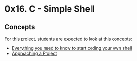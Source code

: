 # 0x16. C - Simple Shell

## Concepts
For this project, students are expected to look at this concepts:
*  [Everything you need to know to start coding your own shell](https://alx-intranet.hbtn.io/concepts/64)
* [Approaching a Project](https://alx-intranet.hbtn.io/concepts/350)
